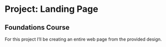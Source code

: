 # Project: Landing Page
## Foundations Course

For this project I’ll be creating an entire web page from the provided design.
